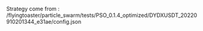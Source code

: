 Strategy come from : /flyingtoaster/particle_swarm/tests/PSO_0.1.4_optimized/DYDXUSDT_20220910201344_e31ae/config.json